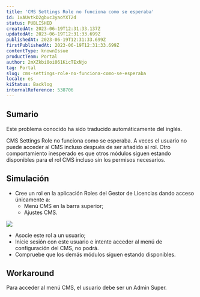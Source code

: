 ```yaml
---
title: 'CMS Settings Role no funciona como se esperaba'
id: 1xAUvtkD2gbvc3yaoYXT2d
status: PUBLISHED
createdAt: 2023-06-19T12:31:33.137Z
updatedAt: 2023-06-19T12:31:33.699Z
publishedAt: 2023-06-19T12:31:33.699Z
firstPublishedAt: 2023-06-19T12:31:33.699Z
contentType: knownIssue
productTeam: Portal
author: 2mXZkbi0oi061KicTExNjo
tag: Portal
slug: cms-settings-role-no-funciona-como-se-esperaba
locale: es
kiStatus: Backlog
internalReference: 538706
---
```


## Sumario

<div class="alert alert-info">
  <p>Este problema conocido ha sido traducido automáticamente del inglés.</p>
</div>


CMS Settings Role no funciona como se esperaba. A veces el usuario no puede acceder al CMS incluso después de ser añadido al rol.
Otro comportamiento inesperado es que otros módulos siguen estando disponibles para el rol CMS incluso sin los permisos necesarios.


##

## Simulación



- Cree un rol en la aplicación Roles del Gestor de Licencias dando acceso únicamente a:
  - Menú CMS en la barra superior;
  - Ajustes CMS.

 ![](https://vtexhelp.zendesk.com/attachments/token/fbpObVoVdnEYGeYjd3GDh9Qqf/?name=image.png)


- Asocie este rol a un usuario;
- Inicie sesión con este usuario e intente acceder al menú de configuración del CMS, no podrá.
- Compruebe que los demás módulos siguen estando disponibles.



## Workaround


Para acceder al menú CMS, el usuario debe ser un Admin Super.





